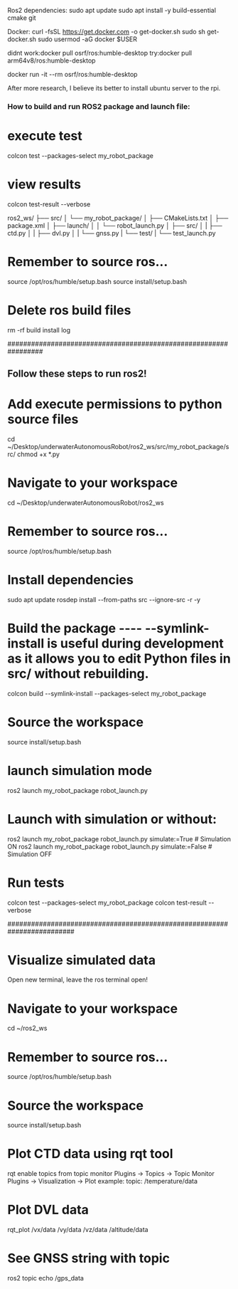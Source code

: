 Ros2 dependencies:
sudo apt update
sudo apt install -y build-essential cmake git

Docker:
curl -fsSL https://get.docker.com -o get-docker.sh
sudo sh get-docker.sh
sudo usermod -aG docker $USER

didnt work:docker pull osrf/ros:humble-desktop
try:docker pull arm64v8/ros:humble-desktop

docker run -it --rm osrf/ros:humble-desktop


After more research, I believe its better to install ubuntu server to the rpi.



### How to build and run ROS2 package and launch file:
# execute test
colcon test --packages-select my_robot_package
# view results
colcon test-result --verbose


ros2_ws/
├── src/
│   └── my_robot_package/
│       ├── CMakeLists.txt
│       ├── package.xml
│       ├── launch/
│       │   └── robot_launch.py
│       ├── src/
│       |    ├── ctd.py
│       |    ├── dvl.py
│       |    └── gnss.py
|       └── test/
|           └── test_launch.py


# Remember to source ros...
source /opt/ros/humble/setup.bash
source install/setup.bash

# Delete ros build files
rm -rf build install log

#################################################################
## Follow these steps to run ros2!
# Add execute permissions to python source files
cd ~/Desktop/underwaterAutonomousRobot/ros2_ws/src/my_robot_package/src/
chmod +x *.py

# Navigate to your workspace
cd ~/Desktop/underwaterAutonomousRobot/ros2_ws

# Remember to source ros...
source /opt/ros/humble/setup.bash

# Install dependencies
sudo apt update
rosdep install --from-paths src --ignore-src -r -y

# Build the package    ---- --symlink-install is useful during development as it allows you to edit Python files in src/ without rebuilding.
colcon build --symlink-install --packages-select my_robot_package

# Source the workspace
source install/setup.bash

# launch simulation mode
ros2 launch my_robot_package robot_launch.py

# Launch with simulation or without:
ros2 launch my_robot_package robot_launch.py simulate:=True  # Simulation ON
ros2 launch my_robot_package robot_launch.py simulate:=False # Simulation OFF

# Run tests
colcon test --packages-select my_robot_package
colcon test-result --verbose


#########################################################################
# Visualize simulated data
Open new terminal, leave the ros terminal open!
# Navigate to your workspace
cd ~/ros2_ws
# Remember to source ros...
source /opt/ros/humble/setup.bash
# Source the workspace
source install/setup.bash

# Plot CTD data using rqt tool
rqt
enable topics from topic monitor   Plugins -> Topics -> Topic Monitor
Plugins -> Visualization -> Plot
example: topic: /temperature/data

# Plot DVL data
rqt_plot /vx/data /vy/data /vz/data /altitude/data

# See GNSS string with topic
ros2 topic echo /gps_data
